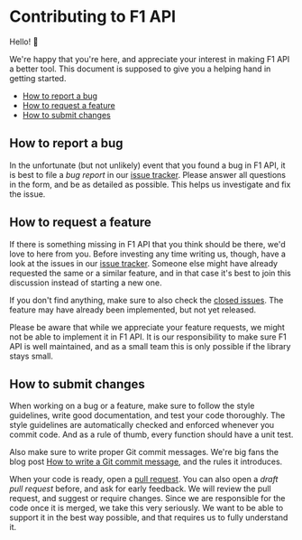 # Contributing to F1 API

Hello! 👋

We're happy that you're here, and appreciate your interest in making F1 API a
better tool. This document is supposed to give you a helping hand in getting
started.

- [How to report a bug](#how-to-report-a-bug)
- [How to request a feature](#how-to-request-a-feature)
- [How to submit changes](#how-to-submit-changes)

## How to report a bug

In the unfortunate (but not unlikely) event that you found a bug in F1 API, it
is best to file a _bug report_ in our [issue tracker][issues]. Please answer all
questions in the form, and be as detailed as possible. This helps us investigate
and fix the issue.

## How to request a feature

If there is something missing in F1 API that you think should be there, we'd
love to here from you. Before investing any time writing us, though, have a look
at the issues in our [issue tracker][issues]. Someone else might have already
requested the same or a similar feature, and in that case it's best to join this
discussion instead of starting a new one.

If you don't find anything, make sure to also check the [closed issues][issues-closed].
The feature may have already been implemented, but not yet released.

Please be aware that while we appreciate your feature requests, we might not be
able to implement it in F1 API. It is our responsibility to make sure F1 API is
well maintained, and as a small team this is only possible if the library stays
small.

## How to submit changes

When working on a bug or a feature, make sure to follow the style guidelines,
write good documentation, and test your code thoroughly. The style guidelines
are automatically checked and enforced whenever you commit code. And as a rule
of thumb, every function should have a unit test.

Also make sure to write proper Git commit messages. We're big fans the blog post
[How to write a Git commit message](https://chris.beams.io/posts/git-commit/),
and the rules it introduces.

When your code is ready, open a [pull request][pr]. You can also open a _draft
pull request_ before, and ask for early feedback. We will review the pull
request, and suggest or require changes. Since we are responsible for the code
once it is merged, we take this very seriously. We want to be able to support it
in the best way possible, and that requires us to fully understand it.

[issues]: https://github.com/jdno/f1-api/issues
[issues-closed]: https://github.com/jdno/f1-api/issues?utf8=%E2%9C%93&q=is%3Aissue+is%3Aclosed
[pr]: https://github.com/jdno/f1-api/pulls
